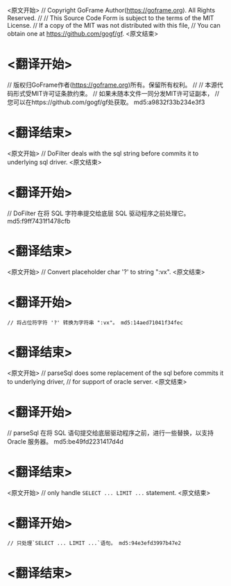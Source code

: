 
<原文开始>
// Copyright GoFrame Author(https://goframe.org). All Rights Reserved.
//
// This Source Code Form is subject to the terms of the MIT License.
// If a copy of the MIT was not distributed with this file,
// You can obtain one at https://github.com/gogf/gf.
<原文结束>

# <翻译开始>
// 版权归GoFrame作者(https://goframe.org)所有。保留所有权利。
//
// 本源代码形式受MIT许可证条款约束。
// 如果未随本文件一同分发MIT许可证副本，
// 您可以在https://github.com/gogf/gf处获取。 md5:a9832f33b234e3f3
# <翻译结束>


<原文开始>
// DoFilter deals with the sql string before commits it to underlying sql driver.
<原文结束>

# <翻译开始>
// DoFilter 在将 SQL 字符串提交给底层 SQL 驱动程序之前处理它。 md5:f9ff7431f1478cfb
# <翻译结束>


<原文开始>
// Convert placeholder char '?' to string ":vx".
<原文结束>

# <翻译开始>
	// 将占位符字符 '?' 转换为字符串 ":vx"。 md5:14aed71041f34fec
# <翻译结束>


<原文开始>
// parseSql does some replacement of the sql before commits it to underlying driver,
// for support of oracle server.
<原文结束>

# <翻译开始>
// parseSql 在将 SQL 语句提交给底层驱动程序之前，进行一些替换，以支持 Oracle 服务器。 md5:be49fd2231417d4d
# <翻译结束>


<原文开始>
// only handle `SELECT ... LIMIT ...` statement.
<原文结束>

# <翻译开始>
	// 只处理`SELECT ... LIMIT ...`语句。 md5:94e3efd3997b47e2
# <翻译结束>

